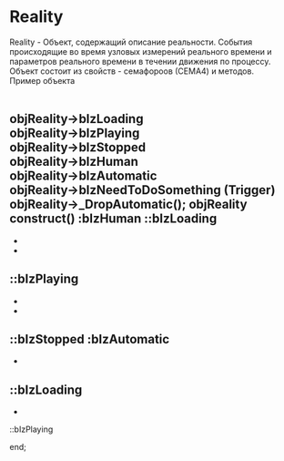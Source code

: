 # Reality
Reality - Объект, содержащий описание реальности. События происходящие во время узловых измерений реального времени и параметров реального времени в течении движения по процессу. <br/>
Объект состоит из свойств - семафороов (СЕМА4) и методов. <br/>
Пример объекта <br/><br/>

objReality->bIzLoading <br/>
objReality->bIzPlaying <br/>
objReality->bIzStopped <br/>
objReality->bIzHuman <br/>
objReality->bIzAutomatic <br/>
objReality->bIzNeedToDoSomething (Trigger)<br/>
objReality->_DropAutomatic();
objReality
construct()
:bIzHuman
::bIzLoading
-
-
-
::bIzPlaying
-
-
-
::bIzStopped
:bIzAutomatic
-
-
::bIzLoading
-
-
::bIzPlaying

end;

